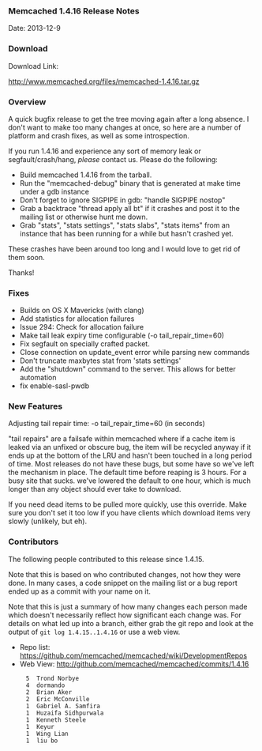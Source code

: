 ### Memcached 1.4.16 Release Notes

Date: 2013-12-9

### Download

Download Link:

http://www.memcached.org/files/memcached-1.4.16.tar.gz


### Overview

A quick bugfix release to get the tree moving again after a long absence. I
don't want to make too many changes at once, so here are a number of platform
and crash fixes, as well as some introspection.

If you run 1.4.16 and experience any sort of memory leak or
segfault/crash/hang, *please* contact us. Please do the following:

- Build memcached 1.4.16 from the tarball.
- Run the "memcached-debug" binary that is generated at make time under a gdb
  instance
- Don't forget to ignore SIGPIPE in gdb: "handle SIGPIPE nostop"
- Grab a backtrace "thread apply all bt" if it crashes and post it to the
  mailing list or otherwise hunt me down.
- Grab "stats", "stats settings", "stats slabs", "stats items" from an
  instance that has been running for a while but hasn't crashed yet.

These crashes have been around too long and I would love to get rid of them
soon.

Thanks!

### Fixes

  * Builds on OS X Mavericks (with clang)
  * Add statistics for allocation failures
  * Issue 294: Check for allocation failure
  * Make tail leak expiry time configurable (-o tail_repair_time=60)
  * Fix segfault on specially crafted packet.
  * Close connection on update_event error while parsing new commands
  * Don't truncate maxbytes stat from 'stats settings'
  * Add the "shutdown" command to the server. This allows for better automation
  * fix enable-sasl-pwdb


### New Features

Adjusting tail repair time:
-o tail_repair_time=60 (in seconds)

"tail repairs" are a failsafe within memcached where if a cache item is leaked
via an unfixed or obscure bug, the item will be recycled anyway if it ends up
at the bottom of the LRU and hasn't been touched in a long period of time.
Most releases do not have these bugs, but some have so we've left the
mechanism in place. The default time before reaping is 3 hours.
For a busy site that sucks. we've lowered the default to one hour, which is much 
longer than any object should ever take to download.

If you need dead items to be pulled more quickly, use this override. Make sure
you don't set it too low if you have clients which download items very slowly
(unlikely, but eh).

### Contributors

The following people contributed to this release since 1.4.15.

Note that this is based on who contributed changes, not how they were
done.  In many cases, a code snippet on the mailing list or a bug
report ended up as a commit with your name on it.

Note that this is just a summary of how many changes each person made
which doesn't necessarily reflect how significant each change was.
For details on what led up into a branch, either grab the git repo and
look at the output of `git log 1.4.15..1.4.16` or use a web view.

  * Repo list:  https://github.com/memcached/memcached/wiki/DevelopmentRepos
  * Web View: http://github.com/memcached/memcached/commits/1.4.16

```
     5	Trond Norbye
     4	dormando
     2	Brian Aker
     2	Eric McConville
     1	Gabriel A. Samfira
     1	Huzaifa Sidhpurwala
     1	Kenneth Steele
     1	Keyur
     1	Wing Lian
     1	liu bo

```

